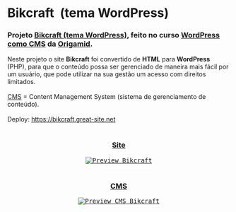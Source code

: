 # Bikcraft  (tema WordPress)
### Projeto [Bikcraft (tema WordPress)](https://bikcraft.great-site.net), feito no curso [WordPress como CMS](https://www.origamid.com/curso/wordpress-como-cms) da [Origamid](https://www.origamid.com).
Neste projeto o site **Bikcraft** foi convertido de **HTML** para **WordPress** (PHP), para que o conteúdo possa ser gerenciado de maneira mais fácil por um usuário, que pode utilizar na sua gestão um acesso com direitos limitados.
<br><br>
[CMS](https://pt.wikipedia.org/wiki/Sistema_de_gerenciamento_de_conte%C3%BAdo) = Content Management System (sistema de gerenciamento de conteúdo).
<br><br>
Deploy: https://bikcraft.great-site.net
<br><br>
<div align="center">
 
### [**Site**](https://bikcraft.great-site.net)
 
<kbd>[![Preview Bikcraft](https://user-images.githubusercontent.com/72631018/176262075-e5bff3b1-172b-4276-9ba6-d45f599de4e1.png)](https://bikcraft.great-site.net)</kbd>
<br><br>
 
### [**CMS**](https://bikcraft.great-site.net/wp-login.php)
 
<kbd>[![Preview CMS Bikcraft](https://user-images.githubusercontent.com/72631018/176262131-9a38020d-dac5-4d38-a14f-c29a1176fcfa.png)](https://bikcraft.great-site.net/wp-login.php)</kbd> 
</div>